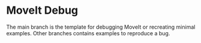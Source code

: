 # MoveIt Debug

The main branch is the template for debugging MoveIt or recreating minimal examples. Other branches contains examples to reproduce a bug.

